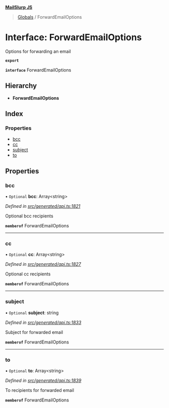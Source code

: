 **[MailSlurp JS](../README.md)**

> [Globals](../README.md) / ForwardEmailOptions

# Interface: ForwardEmailOptions

Options for forwarding an email

**`export`** 

**`interface`** ForwardEmailOptions

## Hierarchy

* **ForwardEmailOptions**

## Index

### Properties

* [bcc](forwardemailoptions.md#bcc)
* [cc](forwardemailoptions.md#cc)
* [subject](forwardemailoptions.md#subject)
* [to](forwardemailoptions.md#to)

## Properties

### bcc

• `Optional` **bcc**: Array\<string>

*Defined in [src/generated/api.ts:1821](https://github.com/mailslurp/mailslurp-client/blob/fb74c9f/src/generated/api.ts#L1821)*

Optional bcc recipients

**`memberof`** ForwardEmailOptions

___

### cc

• `Optional` **cc**: Array\<string>

*Defined in [src/generated/api.ts:1827](https://github.com/mailslurp/mailslurp-client/blob/fb74c9f/src/generated/api.ts#L1827)*

Optional cc recipients

**`memberof`** ForwardEmailOptions

___

### subject

• `Optional` **subject**: string

*Defined in [src/generated/api.ts:1833](https://github.com/mailslurp/mailslurp-client/blob/fb74c9f/src/generated/api.ts#L1833)*

Subject for forwarded email

**`memberof`** ForwardEmailOptions

___

### to

• `Optional` **to**: Array\<string>

*Defined in [src/generated/api.ts:1839](https://github.com/mailslurp/mailslurp-client/blob/fb74c9f/src/generated/api.ts#L1839)*

To recipients for forwarded email

**`memberof`** ForwardEmailOptions
